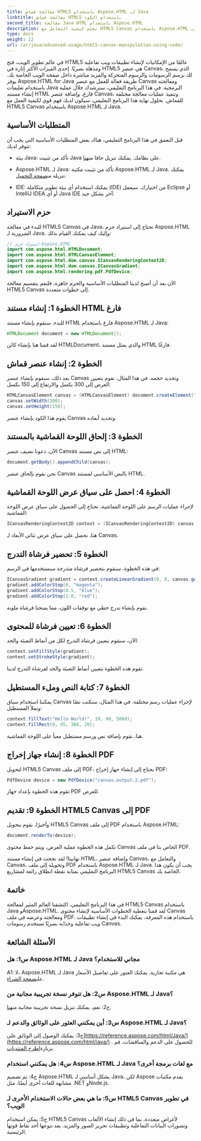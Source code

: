 ```yaml
---
title: معالجة قماش HTML5 باستخدام Aspose.HTML لـ Java
linktitle: معالجة قماش HTML5 باستخدام الكود
second_title: معالجة Java HTML باستخدام Aspose.HTML
description: تعلم كيفية التعامل مع HTML5 Canvas باستخدام Aspose.HTML لـ Java. قم بإنشاء رسومات تفاعلية مع إرشادات خطوة بخطوة.
type: docs
weight: 12
url: /ar/java/advanced-usage/html5-canvas-manipulation-using-code/
---
```

في عالم تطوير الويب، فتح HTML5 عالمًا من الإمكانيات لإنشاء تطبيقات ويب تفاعلية ومذهلة بصريًا. إحدى الميزات الأكثر إثارة في HTML5 هي عنصر Canvas، الذي يسمح لك برسم الرسومات والرسوم المتحركة والمزيد مباشرة داخل صفحة الويب الخاصة بك. يوفر Aspose.HTML for Java طريقة فعالة للعمل مع عنصر Canvas ومعالجته باستخدام تعليمات Java البرمجية. في هذا البرنامج التعليمي، سنرشدك خلال عملية إنشاء مستند HTML فارغ، وإضافة عنصر Canvas، وتنفيذ عمليات معالجة مختلفة للقماش. بحلول نهاية هذا البرنامج التعليمي، سيكون لديك فهم قوي لكيفية العمل مع HTML5 Canvas باستخدام Aspose.HTML لـ Java.

## المتطلبات الأساسية

قبل التعمق في هذا البرنامج التعليمي، هناك بعض المتطلبات الأساسية التي يجب أن تتوفر لديك:

-  بيئة Java: تأكد من تثبيت Java على نظامك. يمكنك تنزيل جافا من[هنا](https://www.java.com/download/).

-  Aspose.HTML لـ Java: تأكد من تثبيت مكتبة Aspose.HTML لـ Java. يمكنك تنزيله من[صفحة التحميل](https://releases.aspose.com/html/java/).

- IDE: يمكنك استخدام أي بيئة تطوير متكاملة (IDE) من اختيارك. سيعمل Eclipse أو IntelliJ IDEA أو أي Java IDE آخر بشكل جيد.

## حزم الاستيراد

للبدء في معالجة HTML5 Canvas في Java، تحتاج إلى استيراد حزم Aspose.HTML الضرورية لـ Java. وإليك كيف يمكنك القيام بذلك:

```java
// استيراد حزم Aspose.HTML
import com.aspose.html.HTMLDocument;
import com.aspose.html.HTMLCanvasElement;
import com.aspose.html.dom.canvas.ICanvasRenderingContext2D;
import com.aspose.html.dom.canvas.ICanvasGradient;
import com.aspose.html.rendering.pdf.PdfDevice;
```

الآن بعد أن أصبح لدينا المتطلبات الأساسية والحزم جاهزة، فلنقم بتقسيم معالجة HTML5 Canvas إلى خطوات متعددة.

## الخطوة 1: إنشاء مستند HTML فارغ

للبدء، سنقوم بإنشاء مستند HTML فارغ باستخدام Aspose.HTML لـ Java:

```java
HTMLDocument document = new HTMLDocument();
```

لقد قمنا هنا بإنشاء كائن HTMLDocument، والذي يمثل مستند HTML فارغًا.

## الخطوة 2: إنشاء عنصر قماش

بعد ذلك، سنقوم بإنشاء عنصر Canvas وتحديد حجمه. في هذا المثال، نقوم بتعيين العرض إلى 300 بكسل والارتفاع إلى 150 بكسل:

```java
HTMLCanvasElement canvas = (HTMLCanvasElement) document.createElement("canvas");
canvas.setWidth(300);
canvas.setHeight(150);
```

يقوم هذا الكود بإنشاء عنصر Canvas وتحديد أبعاده.

## الخطوة 3: إلحاق اللوحة القماشية بالمستند

الآن، دعونا نضيف عنصر Canvas إلى نص مستند HTML:

```java
document.getBody().appendChild(canvas);
```

نحن نقوم بإلحاق عنصر Canvas بالنص الأساسي لمستند HTML.

## الخطوة 4: احصل على سياق عرض اللوحة القماشية

لإجراء عمليات الرسم على اللوحة القماشية، نحتاج إلى الحصول على سياق عرض اللوحة القماشية:

```java
ICanvasRenderingContext2D context = (ICanvasRenderingContext2D) canvas.getContext("2d");
```

هنا، نحصل على سياق عرض ثنائي الأبعاد لـ Canvas.

## الخطوة 5: تحضير فرشاة التدرج

في هذه الخطوة، سنقوم بتحضير فرشاة متدرجة سنستخدمها في الرسم:

```java
ICanvasGradient gradient = context.createLinearGradient(0, 0, canvas.getWidth(), 0);
gradient.addColorStop(0, "magenta");
gradient.addColorStop(0.5, "blue");
gradient.addColorStop(1.0, "red");
```

نقوم بإنشاء تدرج خطي مع توقفات اللون، مما يمنحنا فرشاة ملونة.

## الخطوة 6: تعيين فرشاة للمحتوى

الآن، سنقوم بتعيين فرشاة التدرج لكل من أنماط التعبئة والحد:

```java
context.setFillStyle(gradient);
context.setStrokeStyle(gradient);
```

تقوم هذه الخطوة بتعيين أنماط التعبئة والحد لفرشاة التدرج لدينا.

## الخطوة 7: كتابة النص وملء المستطيل

يمكننا استخدام سياق Canvas لإجراء عمليات رسم مختلفة. في هذا المثال، سنكتب نصًا ونملأ المستطيل:

```java
context.fillText("Hello World!", 10, 90, 500d);
context.fillRect(0, 95, 300, 20);
```

هنا، نقوم بإضافة نص ورسم مستطيل معبأ على اللوحة القماشية.

## الخطوة 8: إنشاء جهاز إخراج PDF

لتحويل HTML5 Canvas إلى ملف PDF، نحتاج إلى إنشاء جهاز إخراج PDF:

```java
PdfDevice device = new PdfDevice("canvas.output.2.pdf");
```

تقوم هذه الخطوة بإعداد جهاز PDF للعرض.

## الخطوة 9: تقديم HTML5 Canvas إلى PDF

وأخيرًا، نقوم بتحويل HTML5 Canvas إلى ملف PDF باستخدام Aspose.HTML:

```java
document.renderTo(device);
```

تكمل هذه الخطوة عملية العرض، ويتم حفظ محتوى Canvas الخاص بنا في ملف PDF.

تهانينا! لقد نجحت في إنشاء مستند HTML، وإضافة عنصر Canvas، والتعامل مع Canvas، وتحويله إلى ملف PDF باستخدام Aspose.HTML لـ Java. يجب أن يكون هذا البرنامج التعليمي بمثابة نقطة انطلاق رائعة لمشاريع HTML5 Canvas الخاصة بك.

## خاتمة

في هذا البرنامج التعليمي، اكتشفنا العالم المثير لمعالجة HTML5 Canvas باستخدام Java وAspose.HTML. لقد قمنا بتغطية الخطوات الأساسية لإنشاء محتوى Canvas ومعالجته وعرضه في ملف PDF. باستخدام هذه المعرفة، يمكنك البدء في إنشاء تطبيقات ويب تفاعلية وجذابة بصريًا تستخدم رسومات Canvas.

## الأسئلة الشائعة

### س1: هل Aspose.HTML لـ Java مجاني للاستخدام؟

 A1: لا، Aspose.HTML لـ Java هي مكتبة تجارية. يمكنك العثور على تفاصيل الأسعار على[صفحة الشراء](https://purchase.aspose.com/buy).

### س2: هل تتوفر نسخة تجريبية مجانية من Aspose.HTML لـ Java؟

 ج2: نعم، يمكنك تنزيل نسخة تجريبية مجانية من[هنا](https://releases.aspose.com/).

### س3: أين يمكنني العثور على الوثائق والدعم لـ Aspose.HTML لـ Java؟

 ج3: يمكنك الوصول إلى الوثائق على[https://reference.aspose.com/html/Java/](https://reference.aspose.com/html/java/) . للحصول على الدعم والمناقشات، قم بزيارة[اطرح المنتديات](https://forum.aspose.com/).

### س4: هل يمكنني استخدام Aspose.HTML لـ Java مع لغات برمجة أخرى؟

ج4: تم تصميم Aspose.HTML بشكل أساسي لـ Java، لكن Aspose يقدم مكتبات مشابهة للغات أخرى أيضًا، مثل .NET وNode.js.

### س5: ما هي بعض حالات الاستخدام الأخرى لـ HTML5 Canvas في تطوير الويب؟

ج5: يمكن استخدام HTML5 Canvas لأغراض متعددة، بما في ذلك إنشاء الألعاب وتصورات البيانات التفاعلية وتطبيقات تحرير الصور والمزيد. يعد تنوعها أحد نقاط قوتها الرئيسية.